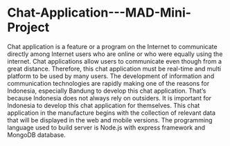 # Chat-Application---MAD-Mini-Project
Chat application is a feature or a program on the Internet to communicate directly among Internet users who are online or who were equally using the internet. Chat applications allow users to communicate even though from a great distance. Therefore, this chat application must be real-time and multi platform to be used by many users. The development of information and communication technologies are rapidly making one of the reasons for Indonesia, especially Bandung to develop this chat application. That’s because Indonesia does not always rely on outsiders. It is important for Indonesia to develop this chat application for themselves. This chat application in the manufacture begins with the collection of relevant data that will be displayed in the web and mobile versions. The programming language used to build server is Node.js with express framework and MongoDB database.

